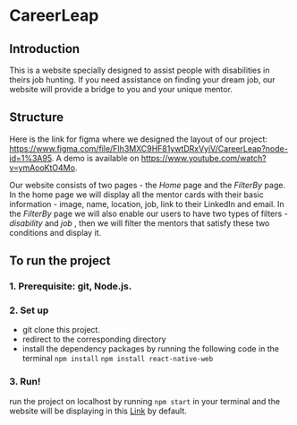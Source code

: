 # CareerLeap

## Introduction

This is a website specially designed to assist people with disabilities in theirs job hunting. If you need assistance on finding your dream job, our website will provide a bridge to you and your unique mentor.

## Structure

Here is the link for figma where we designed the layout of our project: https://www.figma.com/file/FIh3MXC9HF81ywtDRxVyiV/CareerLeap?node-id=1%3A95. A demo is available on https://www.youtube.com/watch?v=ymAooKtO4Mo.

Our website consists of two pages - the _Home_ page and the _FilterBy_ page. In the home page we will display all the mentor cards with their basic information - image, name, location, job, link to their LinkedIn and email. In the _FilterBy_ page we will also enable our users to have two types of filters - _disability_ and _job_ , then we will filter the mentors that satisfy these two conditions and display it.

## To run the project

### 1. Prerequisite: git, Node.js.

### 2. Set up

- git clone this project.
- redirect to the corresponding directory
- install the dependency packages by running the following code in the terminal `npm install` `npm install react-native-web`

### 3. Run!

run the project on localhost by running `npm start` in your terminal and the website will be displaying in this [Link](http://localhost:3000/) by default.
